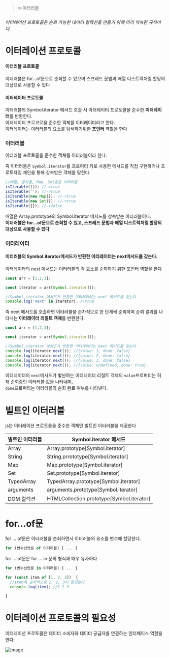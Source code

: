 > ✏️이터러블

###### 이터레이션 프로토콜은 순회 가능한 데이터 컬렉션을 만들기 위해 미리 약속한 규칙이다.

# 이터레이션 프로토콜

#### 이터러블 프로토콜
이터러블은 for...of문으로 순회할 수 있으며 스프레드 문법과 배열 디스트럭처링 할당의 대상으로 사용할 수 있다

#### 이터레이터 프로토콜
이터러블의 Symbol.iterator 메서드 호출 시 이터레이터 프로토콜을 준수한 **이터레이터**를 반환한다.</br>
이터레이터 프로코로을 준수한 객체를 이터레이터라고 한다. </br>
이터레이터는 이터러블의 요소를 탐색하기위한 **포인터** 역할을 한다

### 이터러블
이터러블 프로토콜을 준수한 객체를 이터러블이라 한다.

즉 이터러블은 `Symbol.iterator`를 프로퍼티 키로 사용한 메서드를 직접 구현하거나 프로토타입 체인을 통해 상속받은 객체를 말한다.



```jsx
//배열, 문자열, Map, Set등은 이터러블
isIterable([]); //->true
isIterable(''); //->true
isIterable(new Map()); //->true
isIterable(new Set()); //->true
isIterable({}); //->false
```

배열은 Array.prototype의 Symbol.iterator 메서드를 상속받는 이터러블이다. </br>
**이터러블은 for...of문으로 순회할 수 있고, 스프레드 문법과 배열 디스트럭처링 할당의 대상으로 사용할 수 있다**


### 이터레이터
#### 이터러블의 Symbol.iterator메서드가 반환한 이터레이터는 next메서드를 갖는다.

이터레이터의 next 메서드는 이터러블의 각 요소를 순회하기 위한 포인터 역할을 한다

```jsx
const arr = [1,2,3];

const iterator = arr[Symbol.iterator]();

//Symbol.iterator 메서드가 반환한 이터레이터는 next 메서드를 갖는다
console.log('next' in iterator); //true
```

즉 next 메서드를 호출하면 이터러블을 순차적으로 한 단계씩 순회하며 순회 결과를 나타내는 **이터레이터 리절트 객체**를 반환한다.

```jsx
const arr = [1,2,3];

const iterator = arr[Symbol.iterator]();

//Symbol.iterator 메서드가 반환한 이터레이터는 next 메서드를 갖는다
console.log(iterator.next()); //{value: 1, done: false}
console.log(iterator.next()); //{value: 2, done: false}
console.log(iterator.next()); //{value: 3, done: false}
console.log(iterator.next()); //{value: undefined, done: true}
```

이터레이터의 `next`메서드가 밯놘하는 이터레이터 리절트 객체의 `value`프로퍼티는 혀재 순회중인 이터러블 값을 나타내며, </br>
`done`프로퍼티는 이터러블의 순회 완료 여부를 나타낸다.



# 빌트인 이터러블
js는 이터레이션 프로토콜을 준수한 객체인 빌트인 이터러블을 제공한다

|빌트인 이터러블|Symbol.iterator 메서드|
|------|---|
|Array|Array.prototype[Symbol.iterator]|
|String|String.prrototype[Symbol.iterator]|
|Map|Map.prototype[Symbol.iterator]|
|Set|Set.prototype[Symbol.iterator]|
|TypedArray|TypedArray.prototype[Symbol.iterator]|
|arguments|arguments.prototype[Symbol.iterator]|
|DOM 컬렉션|HTMLCollection.prototype[Symbol.iterator]|


# for...of문
for ... of문은 이터러블을 순회하면서 이터러블의 요소를 변수에 할당한다.
```jsx
for (변수선언문 of 이터러블) { ... }
```

for ... of문은 for ... in 문의 형식과 매우 유사하다
```jsx
for (변수선언문 in 이터러블) { ... }
```


```jsx
for (const item of [1, 2, 3])  {
  //item에 순차적으로 1, 2, 3이 할당된다
  console.log(item(; //1 2 3 

}
```

# 이터레이션 프로토콜의 필요성
이터레이션 프로토콜은 데이터 소비자와 데이터 공급자를 연결하는 인터페이스 역할을 한다.

![image](https://github.com/mobi-community/mobi-2th-book-study/assets/134191815/11f32e74-d03b-4611-ba84-83b8df0e8b0a)





